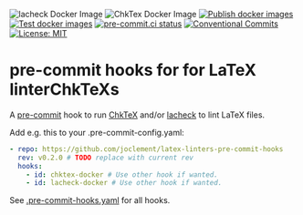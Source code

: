![lacheck Docker Image](https://img.shields.io/docker/v/joclement/lacheck)
![ChkTex Docker Image](https://img.shields.io/docker/v/joclement/chktex)
[![Publish docker images](https://github.com/joclement/latex-linters-pre-commit-hooks/actions/workflows/publish-docker-images.yml/badge.svg)](https://github.com/joclement/latex-linters-pre-commit-hooks/actions/workflows/publish-docker-images.yml)
[![Test docker images](https://github.com/joclement/latex-linters-pre-commit-hooks/actions/workflows/test-docker-images.yml/badge.svg)](https://github.com/joclement/latex-linters-pre-commit-hooks/actions/workflows/test-docker-images.yml)
[![pre-commit.ci status](https://results.pre-commit.ci/badge/github/joclement/latex-linters-pre-commit-hooks/main.svg)](https://results.pre-commit.ci/latest/github/joclement/latex-linters-pre-commit-hooks/main)
[![Conventional Commits](https://img.shields.io/badge/Conventional%20Commits-1.0.0-yellow.svg?style=flat-square)](https://conventionalcommits.org)
[![License: MIT](https://img.shields.io/badge/License-MIT-yellow.svg)](https://opensource.org/licenses/MIT)

# pre-commit hooks for for LaTeX linterChkTeXs

A [pre-commit](https://pre-commit.com/) hook to run
[ChkTeX](https://ctan.org/pkg/chktex) and/or [lacheck](https://ctan.org/pkg/lacheck) to lint LaTeX files.

Add e.g. this to your .pre-commit-config.yaml:
```yaml
- repo: https://github.com/joclement/latex-linters-pre-commit-hooks
  rev: v0.2.0 # TODO replace with current rev
  hooks:
    - id: chktex-docker # Use other hook if wanted.
    - id: lacheck-docker # Use other hook if wanted.
```
See [.pre-commit-hooks.yaml](.pre-commit-hooks.yaml) for all hooks.
